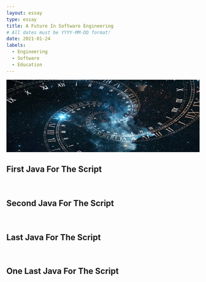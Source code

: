 ```yaml
---
layout: essay
type: essay
title: A Future In Software Engineering
# All dates must be YYYY-MM-DD format!
date: 2021-01-24
labels:
  - Engineering
  - Software
  - Education
---
```


<img class="ui xlarge image" src="../images/time.png" width="1000">


## First Java For The Script

&nbsp;&nbsp;&nbsp;&nbsp;
  
## Second Java For The Script

&nbsp;&nbsp;&nbsp;&nbsp;

## Last Java For The Script
 
&nbsp;&nbsp;&nbsp;&nbsp;

## One Last Java For The Script

&nbsp;&nbsp;&nbsp;&nbsp;
